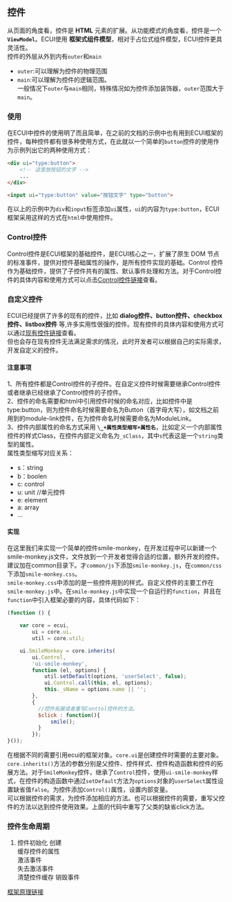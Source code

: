 ## 控件
从页面的角度看，控件是 **HTML** 元素的扩展。从功能模式的角度看，控件是一个 **`ViewModel`**。ECUI使用 **框架式组件模型**，相对于占位式组件模型，ECUI控件更具灵活性。   
控件的外层从外到内有`outer`和`main`
- `outer`:可以理解为控件的物理范围
- `main`:可以理解为控件的逻辑范围。   
一般情况下`outer`与`main`相同，特殊情况如为控件添加装饰器，`outer`范围大于`main`。
### 使用
在ECUI中控件的使用明了而且简单，在之前的文档的示例中也有用到ECUI框架的控件，每种控件都有很多种使用方式，在此就以一个简单的`button`控件的使用作为示例列出它的两种使用方式：

```html
<div ui="type:button">
    <!-- 这里放按钮的文字 -->
    ...
</div>
```

```html
<input ui="type:button" value="按钮文字" type="button">
```
在以上的示例中为`div`和`input`标签添加`ui`属性，`ui`的内容为`type:button`，ECUI框架采用这样的方式在`html`中使用控件。
### Control控件
Control控件是ECUI框架的基础控件，是ECUI核心之一，扩展了原生 DOM 节点的标准事件，提供对控件基础属性的操作，是所有控件实现的基础。Control 控件作为基础控件，提供了子控件共有的属性、默认事件处理和方法。对于Control控件的具体内容和使用方式可以点击[Control控件链接]()查看。

### 自定义控件
ECUI已经提供了许多的现有的控件，比如 **dialog控件、button控件、checkbox控件、listbox控件** 等,许多实用性很强的控件。现有控件的具体内容和使用方式可以通过[现有控件链接]()查看。   
但也会存在现有控件无法满足需求的情况，此时开发者可以根据自己的实际需求，开发自定义的控件。

#### 注意事项
1、所有控件都是Control控件的子控件。在自定义控件时候需要继承Control控件或者继承已经继承了Control控件的子控件。   
2、控件的命名需要和html中引用控件时候的命名对应，比如控件中是type:button，则为控件命名时候需要命名为Button（首字母大写），如文档之前用到的module-link控件，在为控件命名时候需要命名为ModuleLink。   
3、控件内部属性的命名方式采用 **`\_+属性类型缩写+属性名`**，比如定义一个内部属性控件的样式Class，在控件内部定义命名为`_sClass`，其中`s`代表这是一个`string`类型的属性。   
属性类型缩写对应关系：   
- s：string   
- b：boolen   
- c: control
- u: unit       //单元控件
- e: element  
- a: array  
- ...

#### 实现
在这里我们来实现一个简单的控件smile-monkey，在开发过程中可以新建一个smile-monkey.js文件，文件放到一个开发者觉得合适的位置，额外开发的控件。建议加在common目录下。才`common/js`下添加`smile-monkey.js`，在`common/css`下添加`smile-monkey.css`。   
`smile-monkey.css`中添加的是一些控件用到的样式。自定义控件的主要工作在`smile-monkey.js`中。在`smile-monkey.js`中实现一个自运行的`function`，并且在`function`中引入框架必要的内容，具体代码如下：
```js
(function () {

    var core = ecui,
        ui = core.ui，
        util = core.util;

    ui.SmileMonkey = core.inherits(
        ui.Control,
        'ui-smile-monkey',
        function (el, options) {
            util.setDefault(options, 'userSelect', false);
            ui.Control.call(this, el, options);
            this._sName = options.name || '';
        },
        {
          //控件拓展或者重写Conttol控件的方法。
          $click : function(){
              smile();
          }
        });
}());
```

在根据不同的需要引用ecui的框架对象。`core.ui`是创建控件时需要的主要对象。`core.inherits()`方法的参数分别是父控件、控件样式、控件构造函数和控件的拓展方法。对于`SmileMonkey`控件，继承了`Control`控件，使用`ui-smile-monkey`样式，在控件的构造函数中通过`setDefault`方法为`options`对象的`userSelect`属性设置缺省值`false`。为控件添加`Control()`属性，设置内部变量。   
可以根据控件的需求，为控件添加相应的方法。也可以根据控件的需要，重写父控件的方法以达到控件使用效果。上面的代码中重写了父类的缺省click方法。

### 控件生命周期

1. 控件初始化
创建  
缓存控件的属性   
激活事件    
失去激活事件   
清楚控件缓存
销毁事件   

[框架原理链接](/框架原理.md)
